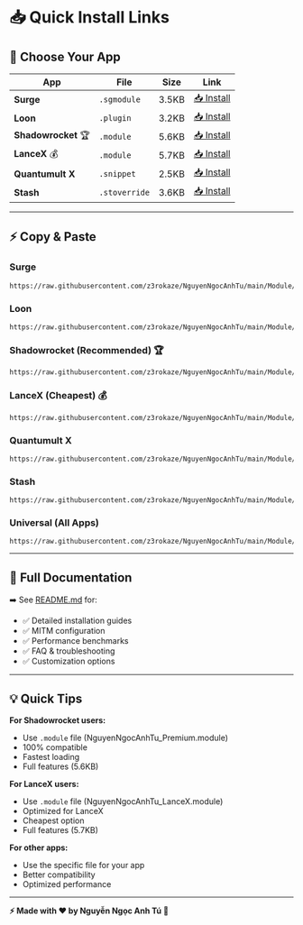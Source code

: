 # 📥 Quick Install Links

## 🎯 Choose Your App

| App | File | Size | Link |
|-----|------|------|------|
| **Surge** | `.sgmodule` | 3.5KB | [📥 Install](https://raw.githubusercontent.com/z3rokaze/NguyenNgocAnhTu/main/Module/NguyenNgocAnhTu_Surge.sgmodule) |
| **Loon** | `.plugin` | 3.2KB | [📥 Install](https://raw.githubusercontent.com/z3rokaze/NguyenNgocAnhTu/main/Module/NguyenNgocAnhTu_Loon.plugin) |
| **Shadowrocket** 🏆 | `.module` | 5.6KB | [📥 Install](https://raw.githubusercontent.com/z3rokaze/NguyenNgocAnhTu/main/Module/NguyenNgocAnhTu_Premium.module) |
| **LanceX** 💰 | `.module` | 5.7KB | [📥 Install](https://raw.githubusercontent.com/z3rokaze/NguyenNgocAnhTu/main/Module/NguyenNgocAnhTu_LanceX.module) |
| **Quantumult X** | `.snippet` | 2.5KB | [📥 Install](https://raw.githubusercontent.com/z3rokaze/NguyenNgocAnhTu/main/Module/NguyenNgocAnhTu_QuantumultX.snippet) |
| **Stash** | `.stoverride` | 3.6KB | [📥 Install](https://raw.githubusercontent.com/z3rokaze/NguyenNgocAnhTu/main/Module/NguyenNgocAnhTu_Stash.stoverride) |

---

## ⚡ Copy & Paste

### Surge
```
https://raw.githubusercontent.com/z3rokaze/NguyenNgocAnhTu/main/Module/NguyenNgocAnhTu_Surge.sgmodule
```

### Loon
```
https://raw.githubusercontent.com/z3rokaze/NguyenNgocAnhTu/main/Module/NguyenNgocAnhTu_Loon.plugin
```

### Shadowrocket (Recommended) 🏆
```
https://raw.githubusercontent.com/z3rokaze/NguyenNgocAnhTu/main/Module/NguyenNgocAnhTu_Premium.module
```

### LanceX (Cheapest) 💰
```
https://raw.githubusercontent.com/z3rokaze/NguyenNgocAnhTu/main/Module/NguyenNgocAnhTu_LanceX.module
```

### Quantumult X
```
https://raw.githubusercontent.com/z3rokaze/NguyenNgocAnhTu/main/Module/NguyenNgocAnhTu_QuantumultX.snippet
```

### Stash
```
https://raw.githubusercontent.com/z3rokaze/NguyenNgocAnhTu/main/Module/NguyenNgocAnhTu_Stash.stoverride
```

### Universal (All Apps)
```
https://raw.githubusercontent.com/z3rokaze/NguyenNgocAnhTu/main/Module/NguyenNgocAnhTu_Premium.module
```

---

## 📖 Full Documentation

➡️ See [README.md](README.md) for:
- ✅ Detailed installation guides
- ✅ MITM configuration
- ✅ Performance benchmarks
- ✅ FAQ & troubleshooting
- ✅ Customization options

---

## 💡 Quick Tips

**For Shadowrocket users:**
- Use `.module` file (NguyenNgocAnhTu_Premium.module)
- 100% compatible
- Fastest loading
- Full features (5.6KB)

**For LanceX users:**
- Use `.module` file (NguyenNgocAnhTu_LanceX.module)
- Optimized for LanceX
- Cheapest option
- Full features (5.7KB)

**For other apps:**
- Use the specific file for your app
- Better compatibility
- Optimized performance

---

**⚡ Made with ❤️ by Nguyễn Ngọc Anh Tú 🌸**
